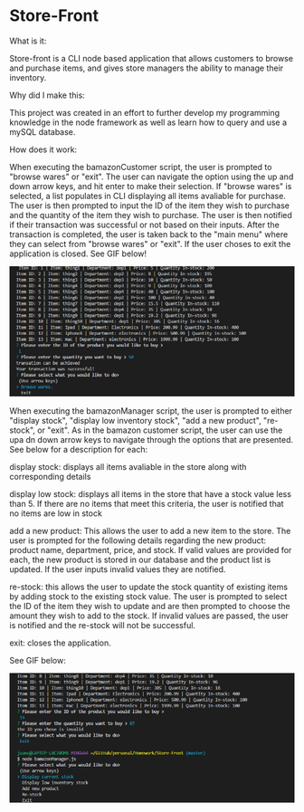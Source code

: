 # Store-Front

What is it:

Store-front is a CLI node based application that allows customers to browse and purchase items, and gives store managers the ability to manage their inventory. 


Why did I make this:

This project was created in an effort to further develop my programming knowledge in the node framework as well as learn how to query and use a mySQL database.


How does it work:

When executing the bamazonCustomer script, the user is prompted to "browse wares" or "exit". The user can navigate the option using the up and down arrow keys, and hit enter to make their selection. If "browse wares" is selected, a list populates in CLI displaying all items avaliable for purchase. The user is then prompted to input the ID of the item they wish to purchase and the quantity of the item they wish to purchase. The user is then notified if their transaction was successful or not based on their inputs. After the transaction is completed, the user is taken back to the "main menu" where they can select from "browse wares" or "exit". If the user choses to exit the application is closed. See GIF below!

![Alt Text](.\bamazonCustomerGIF.gif)

When executing the bamazonManager script, the user is prompted to either "display stock", "display low inventory stock", "add a new product", "re-stock", or "exit". As in the bamazon customer script, the user can use the upa dn down arrow keys to navigate through the options that are presented. See below for a description for each:

display stock: displays all items avaliable in the store along with corresponding details

display low stock: displays all items in the store that have a stock value less than 5. If there are no items that meet this criteria, the user is notified that no items are low in stock

add a new product: This allows the user to add a new item to the store. The user is prompted for the following details regarding the new product: product name, department, price, and stock. If valid values are provided for each, the new product is stored in our database and the product list is updated. If the user inputs invalid values they are notified.

re-stock: this allows the user to update the stock quantity of existing items by adding stock to the existing stock value. The user is prompted to select the ID of the item they wish to update and are then prompted to choose the amount they wish to add to the stock. If invalid values are passed, the user is notified and the re-stock will not be successful.

exit: closes the application.

See GIF below:

![Alt Text](.\bamazonManagerGIF.gif)
